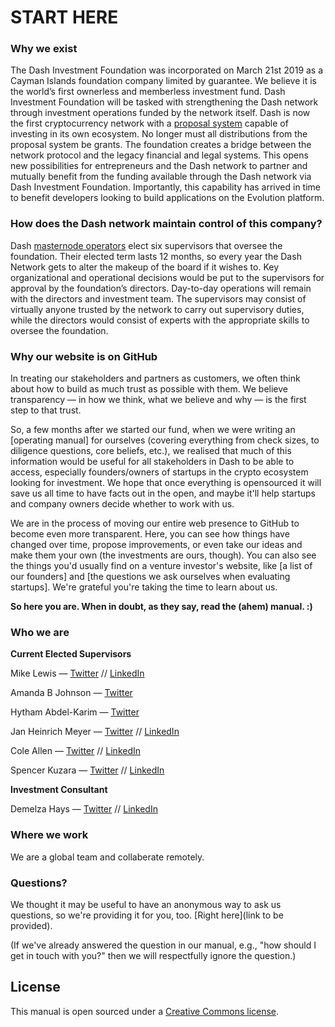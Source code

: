 # START HERE

### Why we exist
The Dash Investment Foundation was incorporated on March 21st 2019 as a Cayman Islands foundation company limited by guarantee. We believe it is the world’s first ownerless and memberless investment fund. Dash Investment Foundation will be tasked with strengthening the Dash network through investment operations funded by the network itself.
Dash is now the first cryptocurrency network with a [proposal system](https://docs.dash.org/en/stable/governance/using.html) capable of investing in its own ecosystem. No longer must all distributions from the proposal system be grants. The foundation creates a bridge between the network protocol and the legacy financial and legal systems. This opens new possibilities for entrepreneurs and the Dash network to partner and mutually benefit from the funding available through the Dash network via Dash Investment Foundation. Importantly, this capability has arrived in time to benefit developers looking to build applications on the Evolution platform.

### How does the Dash network maintain control of this company?

Dash [masternode operators](https://www.dash.org/masternodes/) elect six supervisors that oversee the foundation. Their elected term lasts 12 months, so every year the Dash Network gets to alter the makeup of the board if it wishes to. Key organizational and operational decisions would be put to the supervisors for approval by the foundation’s directors. Day-to-day operations will remain with the directors and investment team. The supervisors may consist of virtually anyone trusted by the network to carry out supervisory duties, while the directors would consist of experts with the appropriate skills to oversee the foundation.

### Why our website is on GitHub
In treating our stakeholders and partners as customers, we often think about how to build as much trust as possible with them. We believe transparency — in how we think, what we believe and why — is the first step to that trust.

So, a few months after we started our fund, when we were writing an [operating manual] for ourselves (covering everything from check sizes, to diligence questions, core beliefs, etc.), we realised that much of this information would be useful for all stakeholders in Dash to be able to access, especially founders/owners of startups in the crypto ecosystem looking for investment. We hope that once everything is opensourced it will save us all time to have facts out in the open, and maybe it'll help startups and company owners decide whether to work with us.

We are in the process of moving our entire web presence to GitHub to become even more transparent. Here, you can see how things have changed over time, propose improvements, or even take our ideas and make them your own (the investments are ours, though). You can also see the things you'd usually find on a venture investor's website, like [a list of our founders] and [the questions we ask ourselves when evaluating startups]. We're grateful you're taking the time to learn about us.

**So here you are. When in doubt, as they say, read the (ahem) manual. :)**

### Who we are

**Current Elected Supervisors**

Mike Lewis — [Twitter](https://twitter.com/WalterS03637956) // [LinkedIn](https://www.linkedin.com/in/michael-lewis-3156871a0/)

Amanda B Johnson — [Twitter](https://twitter.com/amandab_johnson) 

Hytham Abdel-Karim — [Twitter](https://twitter.com/highlyunchained?s=17) 

Jan Heinrich Meyer — [Twitter]() // [LinkedIn](https://www.linkedin.com/in/jan-heinrich-meyer-a5a6bb108/)

Cole Allen — [Twitter]() // [LinkedIn]()

Spencer Kuzara — [Twitter](https://twitter.com/kodaxxdev) // [LinkedIn]()

**Investment Consultant**

Demelza Hays — [Twitter](https://twitter.com/CryptoPhD) // [LinkedIn](https://www.linkedin.com/in/demelza-hays-7211845a/)

### Where we work

We are a global team and collaberate remotely.

### Questions?

We thought it may be useful to have an anonymous way to ask us questions, so we're providing it for you, too. [Right here](link to be provided).  

(If we've already answered the question in our manual, e.g., "how should I get in touch with you?" then we will respectfully ignore the question.)

## License
This manual is open sourced under a [Creative Commons license](http://creativecommons.org/licenses/by/3.0/deed.en_US).
